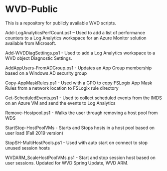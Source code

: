 # WVD-Public
This is a repository for publicly available WVD scripts.

Add-LogAnalyticsPerfCount.ps1 – Used to add a list of performance counters to a Log Analytics workspace for an Azure Monitor solution available from Microsoft. 

Add-WVDDiagSettings.ps1 - Used to add a Log Analytics workspace to a WVD object Diagnostic Settings.

AddAppUsers-FromADGroup.ps1 - Updates an App Group membership based on a Windows AD security group

Copy-AppMaskRules.ps1 - Used with a GPO to copy FSLogix App Mask Rules from a network location to FSLogix rule directory

Get-ScheduledEvents.ps1 - Used to collect scheduled events from the IMDS on an Azure VM and send the events to Log Analytics

Remove-Hostpool.ps1 - Walks the user through removing a host pool from WDS

StartStop-HostPoolVMs - Starts and Stops hosts in a host pool based on user load (Fall 2019 version)

StopSH-MultiHostPools.ps1 - Used with auto start on connect to stop unused session hosts

WVDARM_ScaleHostPoolVMs.ps1 - Start and stop session host based on user sessions.  Updated for WVD Spring Update, WVD ARM.

